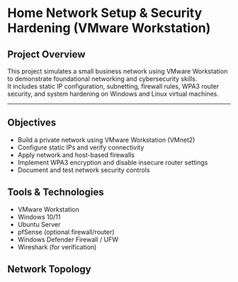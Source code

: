# Home Network Setup & Security Hardening (VMware Workstation)

## Project Overview
This project simulates a small business network using VMware Workstation to demonstrate foundational networking and cybersecurity skills.  
It includes static IP configuration, subnetting, firewall rules, WPA3 router security, and system hardening on Windows and Linux virtual machines.


---

## Objectives 
- Build a private network using VMware Workstation (VMnet2)
- Configure static IPs and verify connectivity
- Apply network and host-based firewalls
- Implement WPA3 encryption and disable insecure router settings
- Document and test network security controls


## Tools & Technologies 
- VMware Workstation  
- Windows 10/11  
- Ubuntu Server  
- pfSense (optional firewall/router)  
- Windows Defender Firewall / UFW  
- Wireshark (for verification) 


## Network Topology
